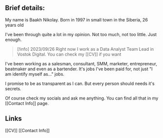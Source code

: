 ## Brief details:

My name is Baakh Nikolay.
Born in 1997 in small town in the Siberia, 26 years old

I've been through quite a lot in my opinion. Not too much, not too little. Just enough.

> [!info] 2023/09/26
> Right now I work as a Data Analyst Team Lead in Vostok Digital. You can check my [[CV]] if you want

I've been working as a salesman, consultant, SMM, marketer, entrepreneur, beatmaker and even as a bartender. It's  jobs I've been paid for, not just "I am identify myself as..." jobs.

I promise to be as transparent as I can. But every person should needs it's secrets.

Of course check my socials and ask me anything. You can find all that in my [[Contact Info]] page.

## Links

[[CV]]
[[Contact Info]]